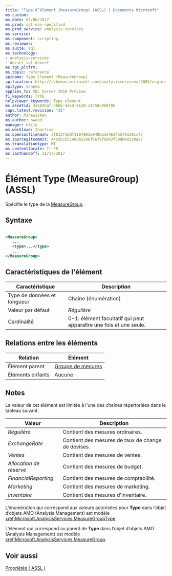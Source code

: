 ```yaml
---
title: "Type d’élément (MeasureGroup) (ASSL) | Documents Microsoft"
ms.custom: 
ms.date: 03/06/2017
ms.prod: sql-non-specified
ms.prod_service: analysis-services
ms.service: 
ms.component: scripting
ms.reviewer: 
ms.suite: sql
ms.technology:
- analysis-services
- docset-sql-devref
ms.tgt_pltfrm: 
ms.topic: reference
apiname: Type Element (MeasureGroup)
apilocation: http://schemas.microsoft.com/analysisservices/2003/engine
apitype: Schema
applies_to: SQL Server 2016 Preview
f1_keywords: TYPE
helpviewer_keywords: Type element
ms.assetid: 3a584baf-36bb-4e1d-9128-c4758c0b8f06
caps.latest.revision: "35"
author: Minewiskan
ms.author: owend
manager: kfile
ms.workload: Inactive
ms.openlocfilehash: 3f813f56d71197003e040bb3e46145576130cc47
ms.sourcegitcommit: 44cd5c651488b5296fb679f6d43f50d068339a27
ms.translationtype: MT
ms.contentlocale: fr-FR
ms.lasthandoff: 11/17/2017
---
```

# <a name="type-element-measuregroup-assl"></a>Élément Type (MeasureGroup) (ASSL)
  Spécifie le type de la [MeasureGroup](../../../analysis-services/scripting/objects/measuregroup-element-assl.md).  
  
## <a name="syntax"></a>Syntaxe  
  
```xml  
  
<MeasureGroup>  
   ...  
   <Type>...</Type>  
   ...  
</MeasureGroup>  
```  
  
## <a name="element-characteristics"></a>Caractéristiques de l'élément  
  
|Caractéristique|Description|  
|--------------------|-----------------|  
|Type de données et longueur|Chaîne (énumération)|  
|Valeur par défaut|*Régulière*|  
|Cardinalité|0-1: élément facultatif qui peut apparaître une fois et une seule.|  
  
## <a name="element-relationships"></a>Relations entre les éléments  
  
|Relation|Élément|  
|------------------|-------------|  
|Élément parent|[Groupe de mesures](../../../analysis-services/scripting/objects/measuregroup-element-assl.md)|  
|Éléments enfants|Aucune|  
  
## <a name="remarks"></a>Notes  
 La valeur de cet élément est limitée à l'une des chaînes répertoriées dans le tableau suivant.  
  
|Valeur| Description|  
|-----------|-----------------|  
|*Régulière*|Contient des mesures ordinaires.|  
|*ExchangeRate*|Contient des mesures de taux de change de devises.|  
|*Ventes*|Contient des mesures de ventes.|  
|*Allocation de réserve*|Contient des mesures de budget.|  
|*FinancialReporting*|Contient des mesures de comptabilité.|  
|*Marketing*|Contient des mesures de marketing.|  
|*Inventaire*|Contient des mesures d'inventaire.|  
  
 L’énumération qui correspond aux valeurs autorisées pour **Type** dans l’objet d’objets AMO (Analysis Management) est modèle <xref:Microsoft.AnalysisServices.MeasureGroupType>.  
  
 L’élément qui correspond au parent de **Type** dans l’objet d’objets AMO (Analysis Management) est modèle <xref:Microsoft.AnalysisServices.MeasureGroup>.  
  
## <a name="see-also"></a>Voir aussi  
 [Propriétés &#40; ASSL &#41;](../../../analysis-services/scripting/properties/properties-assl.md)  
  
  
